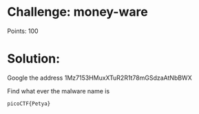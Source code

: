 
# Challenge: money-ware
Points: 100

# Solution:
Google the address 1Mz7153HMuxXTuR2R1t78mGSdzaAtNbBWX

Find what ever the malware name is

```picoCTF{Petya}```
